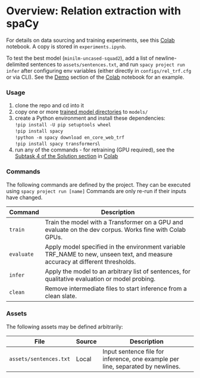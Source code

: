 <!-- SPACY PROJECT: AUTO-GENERATED DOCS START (do not remove) -->

# Overview: Relation extraction with spaCy

For details on data sourcing and training experiments, see this [Colab](https://colab.research.google.com/drive/1marycqYnZzFB-Rqd6crFFYvZvWOtaKoE?usp=sharing) notebook. A copy is stored in `experiments.ipynb`.

To test the best model (`minilm-uncased-squad2`), add a list of newline-delimited sentences to `assets/sentences.txt`, and run `spacy project run infer` after configuring env variables (either directly in `configs/rel_trf.cfg` or via CLI). See the [Demo](https://colab.research.google.com/drive/1marycqYnZzFB-Rqd6crFFYvZvWOtaKoE#scrollTo=-fl1qdKS1nhZ) section of the [Colab](https://colab.research.google.com/drive/1marycqYnZzFB-Rqd6crFFYvZvWOtaKoE?usp=sharing) notebook for an example.

### Usage

1. clone the repo and cd into it
2. copy one or more [trained model directories](https://drive.google.com/drive/folders/1-5SxyYSaiTy-BzWfGCV7dunHurJkxwdz?usp=sharing) to `models/`
2. create a Python environment and install these dependencies:\
    `!pip install -U pip setuptools wheel`\
    `!pip install spacy`\
    `!python -m spacy download en_core_web_trf`\
    `!pip install spacy transformers`\
3. run any of the commands - for retraining (GPU required), see the [Subtask 4 of the Solution section](https://colab.research.google.com/drive/1marycqYnZzFB-Rqd6crFFYvZvWOtaKoE#scrollTo=sRsbmO2xCd5h) in [Colab](https://colab.research.google.com/drive/1marycqYnZzFB-Rqd6crFFYvZvWOtaKoE?usp=sharing)


### Commands

The following commands are defined by the project. They
can be executed using `spacy project run [name]`
Commands are only re-run if their inputs have changed.

| Command | Description |
| --- | --- |
| `train` | Train the model with a Transformer on a GPU and evaluate on the dev corpus. Works fine with Colab GPUs. |
| `evaluate` | Apply model specified in the environment variable TRF_NAME to new, unseen text, and measure accuracy at different thresholds. |
| `infer` | Apply the model to an arbitrary list of sentences, for qualitative evaluation or model probing. |
| `clean` | Remove intermediate files to start inference from a clean slate. |


### Assets

The following assets may be defined arbitrarily:

| File | Source | Description |
| --- | --- | --- |
| `assets/sentences.txt` | Local | Input sentence file for inference, one example per line, separated by newlines. |

<!-- SPACY PROJECT: AUTO-GENERATED DOCS END (do not remove) -->
